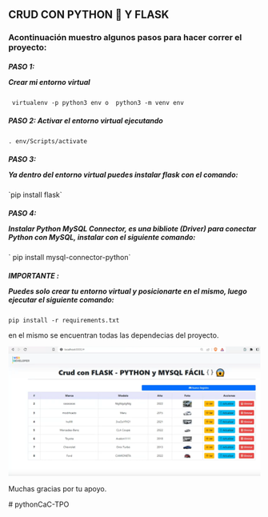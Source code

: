 ## CRUD CON PYTHON 🐍 Y FLASK


### Acontinuación muestro algunos pasos para hacer correr el proyecto:

##### PASO 1: <p>Crear mi entorno virtual
` virtualenv -p python3 env o  python3 -m venv env`</p>

##### PASO 2: Activar el entorno virtual ejecutando
` . env/Scripts/activate `

##### PASO 3: <p>Ya dentro del entorno virtual puedes instalar flask con el comando:  
</p>`pip install flask`

##### PASO 4: <p>Instalar Python MySQL Connector, es una bibliote (Driver) para conectar Python con MySQL, instalar con el siguiente comando:
</p>` pip install mysql-connector-python`


##### IMPORTANTE : <p>Puedes solo crear tu entorno virtual y posicionarte en el mismo, luego ejecutar el siguiente comando:  </p> 
`pip install -r requirements.txt`
<p>en el  mismo se encuentran todas las dependecias del proyecto.</p>

![](https://raw.githubusercontent.com/urian121/imagenes-proyectos-github/master/crud-pytho-con-flask.png)

<p>
Muchas gracias por tu apoyo.
</p>
# pythonCaC-TPO
